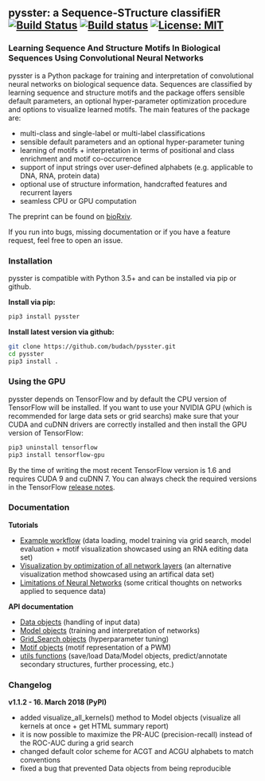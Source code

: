 ## pysster: a Sequence-STructure classifiER  [![Build Status](https://travis-ci.org/budach/pysster.svg?branch=master)](https://travis-ci.org/budach/pysster) [![Build status](https://ci.appveyor.com/api/projects/status/b7kkrb0qu5fsanbh/branch/master?svg=true)](https://ci.appveyor.com/project/budach/pysster/branch/master) [![License: MIT](https://img.shields.io/badge/License-MIT-green.svg)](https://opensource.org/licenses/MIT)
### Learning Sequence And Structure Motifs In Biological Sequences Using Convolutional Neural Networks

pysster is a Python package for training and interpretation of convolutional neural networks on biological sequence data. Sequences are classified by learning sequence and structure motifs and the package offers sensible default parameters, an optional hyper-parameter optimization procedure and options to visualize learned motifs. The main features of the package are:

* multi-class and single-label or multi-label classifications
* sensible default parameters and an optional hyper-parameter tuning
* learning of motifs + interpretation in terms of positional and class enrichment and motif co-occurrence
* support of input strings over user-defined alphabets (e.g. applicable to DNA, RNA, protein data)
* optional use of structure information, handcrafted features and recurrent layers
* seamless CPU or GPU computation

The preprint can be found on [bioRxiv](https://www.biorxiv.org/content/early/2018/02/06/230086).

If you run into bugs, missing documentation or if you have a feature request, feel free to open an issue.

### Installation

pysster is compatible with Python 3.5+ and can be installed via pip or github.

**Install via pip:**

```sh
pip3 install pysster
```
**Install latest version via github:**
```sh
git clone https://github.com/budach/pysster.git
cd pysster
pip3 install .
```

### Using the GPU

pysster depends on TensorFlow and by default the CPU version of TensorFlow will be installed. If you want to use your NVIDIA GPU (which is recommended for large data sets or grid searchs) make sure that your CUDA and cuDNN drivers are correctly installed and then install the GPU version of TensorFlow:

```sh
pip3 uninstall tensorflow
pip3 install tensorflow-gpu
```

By the time of writing the most recent TensorFlow version is 1.6 and requires CUDA 9 and cuDNN 7. You can always check the required versions in the TensorFlow [release notes](https://github.com/tensorflow/tensorflow/releases).


### Documentation

**Tutorials**
* [Example workflow](https://github.com/budach/pysster/blob/master/tutorials/workflow_rna_editing.ipynb) (data loading, model training via grid search, model evaluation + motif visualization showcased using an RNA editing data set)
* [Visualization by optimization of all network layers](https://github.com/budach/pysster/blob/master/tutorials/visualize_all_the_things.ipynb) (an alternative visualization method showcased using an artifical data set)
* [Limitations of Neural Networks](https://github.com/budach/pysster/blob/master/tutorials/limitations.md) (some critical thoughts on networks applied to sequence data)

**API documentation**
* [Data objects](https://github.com/budach/pysster/blob/master/docs/Data.md) (handling of input data)
* [Model objects](https://github.com/budach/pysster/blob/master/docs/Model.md) (training and interpretation of networks)
* [Grid_Search objects](https://github.com/budach/pysster/blob/master/docs/Grid_Search.md) (hyperparameter tuning)
* [Motif objects](https://github.com/budach/pysster/blob/master/docs/Motif.md) (motif representation of a PWM)
* [utils functions](https://github.com/budach/pysster/blob/master/docs/utils.md) (save/load Data/Model objects, predict/annotate secondary structures, further processing, etc.)


### Changelog

**v1.1.2 - 16. March 2018 (PyPI)**
* added visualize_all_kernels() method to Model objects (visualize all kernels at once + get HTML summary report)
* it is now possible to maximize the PR-AUC (precision-recall) instead of the ROC-AUC during a grid search
* changed default color scheme for ACGT and ACGU alphabets to match conventions
* fixed a bug that prevented Data objects from being reproducible
